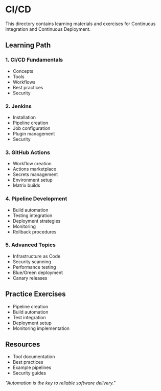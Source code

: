 # CI/CD

This directory contains learning materials and exercises for Continuous Integration and Continuous Deployment.

## Learning Path

### 1. CI/CD Fundamentals
- Concepts
- Tools
- Workflows
- Best practices
- Security

### 2. Jenkins
- Installation
- Pipeline creation
- Job configuration
- Plugin management
- Security

### 3. GitHub Actions
- Workflow creation
- Actions marketplace
- Secrets management
- Environment setup
- Matrix builds

### 4. Pipeline Development
- Build automation
- Testing integration
- Deployment strategies
- Monitoring
- Rollback procedures

### 5. Advanced Topics
- Infrastructure as Code
- Security scanning
- Performance testing
- Blue/Green deployment
- Canary releases

## Practice Exercises
- Pipeline creation
- Build automation
- Test integration
- Deployment setup
- Monitoring implementation

## Resources
- Tool documentation
- Best practices
- Example pipelines
- Security guides

*"Automation is the key to reliable software delivery."* 